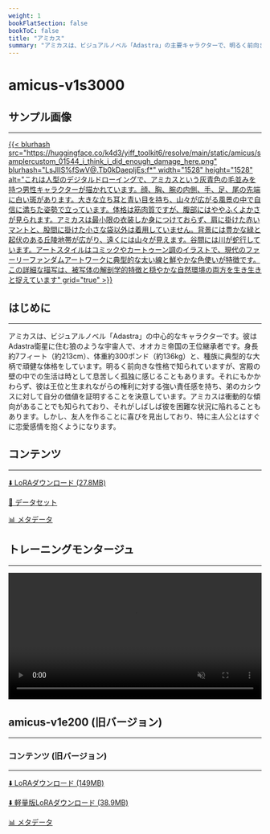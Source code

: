 ```yaml
---
weight: 1
bookFlatSection: false
bookToC: false
title: "アミカス"
summary: "アミカスは、ビジュアルノベル「Adastra」の主要キャラクターで、明るく前向きなオオカミとして描かれ、主人公の恋愛対象であり、オオカミ帝国の王位継承者です。"
---
```


<!--markdownlint-disable MD025 MD033 -->

# amicus-v1s3000

## サンプル画像

---

<a href="https://huggingface.co/k4d3/yiff_toolkit6/resolve/main/static/amicus/samplercustom_01544_i_think_i_did_enough_damage_here.png">
    {{< blurhash
    src="https://huggingface.co/k4d3/yiff_toolkit6/resolve/main/static/amicus/samplercustom_01544_i_think_i_did_enough_damage_here.png"
    blurhash="LsJIIS%fSwV@.Tb0kDaepIjEs;f*"
    width="1528"
    height="1528"
    alt="これは人型のデジタルドローイングで、アミカスという灰青色の毛並みを持つ男性キャラクターが描かれています。顔、胸、腕の内側、手、足、尾の先端に白い斑があります。大きな立ち耳と青い目を持ち、山々が広がる風景の中で自信に満ちた姿勢で立っています。体格は筋肉質ですが、腹部にはややふくよかさが見られます。アミカスは最小限の衣装しか身につけておらず、肩に掛けた赤いマントと、股間に掛けた小さな袋以外は着用していません。背景には豊かな緑と起伏のある丘陵地帯が広がり、遠くには山々が見えます。谷間には川が蛇行しています。アートスタイルはコミックやカートゥーン調のイラストで、現代のファーリーファンダムアートワークに典型的な太い線と鮮やかな色使いが特徴です。この詳細な描写は、被写体の解剖学的特徴と穏やかな自然環境の両方を生き生きと捉えています"
    grid="true"
    >}}
</a>

## はじめに

---

アミカスは、ビジュアルノベル「Adastra」の中心的なキャラクターです。彼はAdastra衛星に住む狼のような宇宙人で、オオカミ帝国の王位継承者です。身長約7フィート（約213cm）、体重約300ポンド（約136kg）と、種族に典型的な大柄で頑健な体格をしています。明るく前向きな性格で知られていますが、宮殿の壁の中での生活は時として息苦しく孤独に感じることもあります。それにもかかわらず、彼は王位と生まれながらの権利に対する強い責任感を持ち、弟のカシウスに対して自分の価値を証明することを決意しています。アミカスは衝動的な傾向があることでも知られており、それがしばしば彼を困難な状況に陥れることもあります。しかし、友人を作ることに喜びを見出しており、特に主人公とはすぐに恋愛感情を抱くようになります。

## コンテンツ

---

[⬇️ LoRAダウンロード (27.8MB)](https://huggingface.co/k4d3/yiff_toolkit6/resolve/main/amicus-v1s3000.safetensors)

[📐 データセット](https://huggingface.co/datasets/k4d3/amicus)

[📊 メタデータ](https://huggingface.co/k4d3/yiff_toolkit6/resolve/main/amicus-v1s3000.json)

## トレーニングモンタージュ

---

<div style="text-align: center;">
    <video style="width: 100%;" autoplay loop muted playsinline>
        <source src="https://huggingface.co/k4d3/yiff_toolkit6/resolve/main/static/amicus/sample_sample00.mp4" type="video/mp4">
        お使いのブラウザは動画タグをサポートしていません。
    </video>
</div>

## amicus-v1e200 (旧バージョン)

---

### コンテンツ (旧バージョン)

---

[⬇️ LoRAダウンロード (149MB)](https://huggingface.co/k4d3/yiff_toolkit/resolve/main/ponyxl_loras/amicus-v1e200.safetensors?download=true)

[⬇️ 軽量版LoRAダウンロード (38.9MB)](https://huggingface.co/k4d3/yiff_toolkit/resolve/main/ponyxl_loras_shrunk_2/amicus-v1e200_frockpt1_th-3.55.safetensors?download=true)

[📊 メタデータ](https://huggingface.co/k4d3/yiff_toolkit/raw/main/ponyxl_loras/amicus-v1e200.json)
